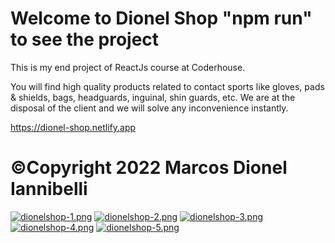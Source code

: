 # Welcome to Dionel Shop "npm run" to see the project

This is my end project of ReactJs course at Coderhouse.

You will find high quality products related to contact sports like gloves, pads & shields, bags, headguards, inguinal, shin guards, etc.
We are at the disposal of the client and we will solve any inconvenience instantly.

https://dionel-shop.netlify.app

# ©Copyright 2022 Marcos Dionel Iannibelli

[![dionelshop-1.png](https://i.postimg.cc/GhXmVBNq/dionelshop-1.png)](https://postimg.cc/KRgbgYmM)
[![dionelshop-2.png](https://i.postimg.cc/mDkRWVHD/dionelshop-2.png)](https://postimg.cc/kV0LxQw3)
[![dionelshop-3.png](https://i.postimg.cc/43BZ0jnq/dionelshop-3.png)](https://postimg.cc/HJcfcZw9)
[![dionelshop-4.png](https://i.postimg.cc/y8h7mDKV/dionelshop-4.png)](https://postimg.cc/pmTNxXy7)
[![dionelshop-5.png](https://i.postimg.cc/JzC1Hb96/dionelshop-5.png)](https://postimg.cc/yknqwS6c)
